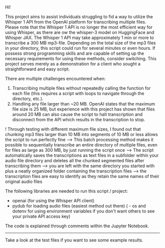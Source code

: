 Hi!

This project aims to assist individuals struggling to fid a way to utilize the Whisper 1 API from the OpenAI platform for transcribing multiple files.
Please note that the Whisper 1 API is no longer the most efficient way for using Whisper, as there are ow the whisper-3 model on HuggingFace and Whisper JAX. The Whisper 1 API may take approximately 1 min or more to transcribe a 300 MB mp3-file. 
Depending on the total size of the mp3 files in your directory, this script could run for several minutes or even hours. If possess strong programming skills and are capable of setting up the necessary requirements for using these methods, consider switching.
This project serves merely as a demonstration for a client who sought a straightforward and easy script.

There are multiple challenges encountered when:
1. Transcribing multiple files without repeatedly calling the function for each file (this requires a script with loops to navigate through the directory, etc.).
2. Handling any file larger than ~20 MB. OpenAI states that the maximum file size is 25 MB, but experience with this project has shown that files around 20 MB can also cause the script to halt transcription and disconnect from the API which results in the transcription to stop.

! Through testing with different maximum file sizes, I found out that chunking mp3 files larger than 10 MB into segments of 10 MB or less allows the script to run perfectly fine
--> This batch processing method makes it possible to sequentially transcribe an entire directory of multiple files, even for files as large as 300 MB, by just running the script once
--> The script automatically saves the transcriptions as text files in a subfolder within your audio file directory and deletes all the chunked segmented files after transcribing them
--> you are left with the same directory you started with plus a neatly organized folder containing the transcription files
--> the transcription files are easy to identify as they retain the same names of their original audio files


The following libraries are needed to run this script / project:

- openai (for using the Whisper API client)
- pydub for loading audio files (easiest method out there)
( - os and dotenv for using environment variables if you don't want others to see your private API access key)


The code is explained through comments within the Jupyter Notebook.


____________________________________

Take a look at the test files if you want to see some example results.

